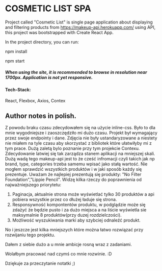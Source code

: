 # COSMETIC LIST SPA
Project called "Cosmetic List" is single page application about displaying and filtering products from https://makeup-api.herokuapp.com/ using API,
this project was bootstrapped with Create React App.

In the project directory, you can run:

npm install

npm start

##### When using the site, it is recommended to browse in resolution near 1700px. Application is not yet responsive.

#### Tech-Stack:
React, Flexbox, Axios, Contex

## Author notes in polish.
Z powodu braku czasu zdecydowałem się na użycie inline-css. Było to dla mnie wygodniejsze i zaoszczędziło mi dużo czasu.
Projekt był wymagający przez swoje endpointy i dane. Zdjęcia nie były ustandaryzowane a niestety nie miałem na tyle czasu aby skorzystać z bibliotek które ułatwiłyby mi z tym prace.
Dużą zaletą bylo poznanie przy tym projekcie Contexu. Zdecydowanie latwiej się tak zarządza stanem aplikacji na mniejszej skali.
Dużą wadą tego makeup-api jest to że cześć infromacji czyli takich jak np brand, type, categories trzeba samemu wpisać jako stałą wartość.
Nie mogłem sprawdzić wszystkich produktów i w jaki sposób każdy się prezentuje.
Uważam że najlepiej prezentują się produkty: "No Filter Foundation","Lippie Pencil".
Widzę kilka rzeczy do poprawnienia od najważniejszego priorytetu:
1. Paginacja, aktualnie strona może wyświetlać tylko 30 produktów a api pobiera wszystkie przez co dłużej ładuje się strona.
2. Responsywność kompontentów produktu, w podglądzie może się zdażyć że będzie pusto i za dużo miejsca a na liście wyświetla sie maksymalnie 8 produktów(przy duzej rozdzielczości).
3. Możliwość wyszukiwania marki aby szybciej odnaleźć produkt.

No i jeszcze jest kilka mniejszych które można łatwo rozwiązać przy rozwijaniu tego projektu.

Dałem z siebie dużo a u mnie ambicje rosną wraz z zadaniami.

Wolałbym pracować nad czymś co mnie rozwinie. :D

Dziękuje za przeczytanie notatki ;)

